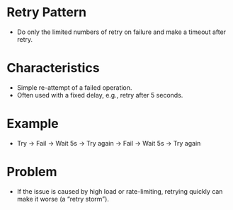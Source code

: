 # Retry Pattern
- Do only the limited numbers of retry on failure and make a timeout after retry.

# Characteristics
- Simple re-attempt of a failed operation.
- Often used with a fixed delay, e.g., retry after 5 seconds.

# Example
- Try → Fail → Wait 5s → Try again → Fail → Wait 5s → Try again

# Problem
- If the issue is caused by high load or rate-limiting, retrying quickly can make it worse (a “retry storm”).